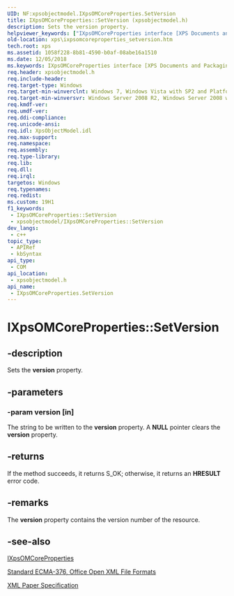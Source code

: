 ```yaml
---
UID: NF:xpsobjectmodel.IXpsOMCoreProperties.SetVersion
title: IXpsOMCoreProperties::SetVersion (xpsobjectmodel.h)
description: Sets the version property.
helpviewer_keywords: ["IXpsOMCoreProperties interface [XPS Documents and Packaging]","SetVersion method","IXpsOMCoreProperties.SetVersion","IXpsOMCoreProperties::SetVersion","SetVersion","SetVersion method [XPS Documents and Packaging]","SetVersion method [XPS Documents and Packaging]","IXpsOMCoreProperties interface","xps.ixpsomcoreproperties_setversion","xpsobjectmodel/IXpsOMCoreProperties::SetVersion"]
old-location: xps\ixpsomcoreproperties_setversion.htm
tech.root: xps
ms.assetid: 1058f228-8b81-4590-b0af-08abe16a1510
ms.date: 12/05/2018
ms.keywords: IXpsOMCoreProperties interface [XPS Documents and Packaging],SetVersion method, IXpsOMCoreProperties.SetVersion, IXpsOMCoreProperties::SetVersion, SetVersion, SetVersion method [XPS Documents and Packaging], SetVersion method [XPS Documents and Packaging],IXpsOMCoreProperties interface, xps.ixpsomcoreproperties_setversion, xpsobjectmodel/IXpsOMCoreProperties::SetVersion
req.header: xpsobjectmodel.h
req.include-header: 
req.target-type: Windows
req.target-min-winverclnt: Windows 7, Windows Vista with SP2 and Platform Update for Windows Vista [desktop apps \| UWP apps]
req.target-min-winversvr: Windows Server 2008 R2, Windows Server 2008 with SP2 and Platform Update for Windows Server 2008 [desktop apps \| UWP apps]
req.kmdf-ver: 
req.umdf-ver: 
req.ddi-compliance: 
req.unicode-ansi: 
req.idl: XpsObjectModel.idl
req.max-support: 
req.namespace: 
req.assembly: 
req.type-library: 
req.lib: 
req.dll: 
req.irql: 
targetos: Windows
req.typenames: 
req.redist: 
ms.custom: 19H1
f1_keywords:
 - IXpsOMCoreProperties::SetVersion
 - xpsobjectmodel/IXpsOMCoreProperties::SetVersion
dev_langs:
 - c++
topic_type:
 - APIRef
 - kbSyntax
api_type:
 - COM
api_location:
 - xpsobjectmodel.h
api_name:
 - IXpsOMCoreProperties.SetVersion
---
```


# IXpsOMCoreProperties::SetVersion


## -description

Sets the <b>version</b> property.

## -parameters

### -param version [in]

The string to be written to the <b>version</b> property. A <b>NULL</b> pointer clears the <b>version</b> property.

## -returns

If the method succeeds, it returns S_OK; otherwise, it returns an <b>HRESULT</b> error code.

## -remarks

The <b>version</b> property contains the version number of the resource.

## -see-also

<a href="/windows/desktop/api/xpsobjectmodel/nn-xpsobjectmodel-ixpsomcoreproperties">IXpsOMCoreProperties</a>



<a href="https://www.ecma-international.org/publications-and-standards/standards/ecma-376/">Standard ECMA-376, Office Open XML File Formats</a>



<a href="https://www.ecma-international.org/activities/XML%20Paper%20Specification/XPS%20Standard%20WD%201.6.pdf">XML Paper Specification</a>